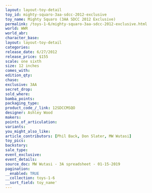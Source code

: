 ```yaml
---
layout: layout-toy-detail 
toy_id: mighty-squaro-3aa-sdcc-2012-exclusive
toy_name: Mighty Squaro (3AA SDCC 2012 Exclusive)
permalink: /toys-1-6/mighty-squaro-3aa-sdcc-2012-exclusive.html
world: WWR
world_abr: 
character_base: 
layout: layout-toy-detail
categories: 
release_date: 6/27/2012
release_price: $155 
scale: one sixth
size: 12 inches
comes_with: 
edition_qty: 
chase: 
exclusive: 3AA
secret_drop: 
sold_where: 
bamba_points: 
packaging_type: 
product_code_/_link: 12SDCCMSQO
designer: Ashley Wood
makers: 
points_of_articulation: 
variants: 
you_might_also_like: 
article_contributors: [Phil Back, Don Slater, MW Wutasi]
toy_pics: 
backstory: 
sale_type: 
event_exclusive: 
event_details: 
source_doc: MW Wutasi - 3A spreadsheet - 01-15-2019
pagination: 
__enabled: TRUE
__collection: toys-1-6
__sort_field: toy_name'
---
```

